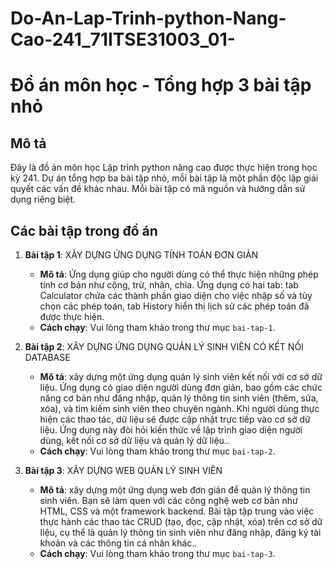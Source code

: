 # Do-An-Lap-Trinh-python-Nang-Cao-241_71ITSE31003_01-
# Đồ án môn học - Tổng hợp 3 bài tập nhỏ

## Mô tả
Đây là đồ án môn học Lập trình python nâng cao được thực hiện trong học kỳ 241. Dự án tổng hợp ba bài tập nhỏ, mỗi bài tập là một phần độc lập giải quyết các vấn đề khác nhau. Mỗi bài tập có mã nguồn và hướng dẫn sử dụng riêng biệt.

## Các bài tập trong đồ án

1. **Bài tập 1**: XÂY DỰNG ỨNG DỤNG TÍNH TOÁN ĐƠN GIẢN
   - **Mô tả**: Ứng dụng giúp cho người dùng có thể thực hiện những phép tính cơ bản như cộng, trừ, nhân, chia. Ứng dụng có hai tab: tab Calculator chứa các thành                     phần giao diện cho việc nhập số và tùy chọn các phép toán, tab History hiển thị lịch sử các phép toán đã được thực hiện. 
   - **Cách chạy**: Vui lòng tham khảo trong thư mục `bai-tap-1`.

2. **Bài tập 2**: XÂY DỰNG ỨNG DỤNG QUẢN LÝ SINH VIÊN CÓ KẾT NỐI DATABASE
   - **Mô tả**: xây dựng một ứng dụng quản lý sinh viên kết nối với cơ sở dữ liệu. Ứng dụng có giao diện người dùng đơn giản, bao gồm các chức năng cơ bản như đăng                   nhập, quản lý thông tin sinh viên (thêm, sửa, xóa), và tìm kiếm sinh viên theo chuyên ngành. Khi người dùng thực hiện các thao tác, dữ liệu sẽ được                   cập nhật trực tiếp vào cơ sở dữ liệu. Ứng dụng này đòi hỏi kiến thức về lập trình giao diện người dùng, kết nối cơ sở dữ liệu và quản lý dữ liệu.. 
   - **Cách chạy**: Vui lòng tham khảo trong thư mục `bai-tap-2`.

3. **Bài tập 3**: XÂY DỰNG WEB QUẢN LÝ SINH VIÊN 
   - **Mô tả**: xây dựng một ứng dụng web đơn giản để quản lý thông tin sinh viên. Bạn sẽ làm quen với các công nghệ web cơ bản như HTML, CSS và một framework                         backend. Bài tập tập trung vào việc thực hành các thao tác CRUD (tạo, đọc, cập nhật, xóa) trên cơ sở dữ liệu, cụ thể là quản lý thông tin sinh viên                   như đăng nhập, đăng ký tài khoản và các thông tin cá nhân khác.. 
   - **Cách chạy**: Vui lòng tham khảo trong thư mục `bai-tap-3`.
